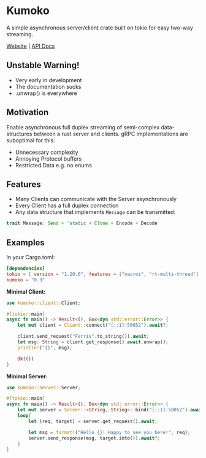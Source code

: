 # Kumoko

A simple asynchronous server/client crate built 
on tokio for easy two-way streaming.

[Website](https://www.youtube.com/watch?v=dQw4w9WgXcQ) |
[API Docs](https://www.youtube.com/watch?v=dQw4w9WgXcQ)

## Unstable Warning!
* Very early in development
* The documentation sucks
* .unwrap() is everywhere

## Motivation
Enable asynchronous full duplex streaming of semi-complex data-structures between a rust server and clients. gRPC implementations are suboptimal for this:

* Unnecessary complexity
* Annoying Protocol buffers
* Restricted Data e.g. no enums

## Features
* Many Clients can communicate with the Server asynchronously
* Every Client has a full duplex connection
* Any data structure that implements `Message` can be transmitted:
```rust
trait Message: Send + 'static + Clone + Encode + Decode
```

## Examples

In your Cargo.toml: 
```toml
[dependencies]
tokio = { version = "1.20.0", features = ["macros", "rt-multi-thread"] }
kumoko = "0.3"
```

**Minimal Client:**
```rust
use kumoko::client::Client;

#[tokio::main]
async fn main() -> Result<(), Box<dyn std::error::Error>> {
    let mut client = Client::connect("[::1]:50052").await?;

    client.send_request("Ferris".to_string()).await;
    let msg: String = client.get_response().await.unwrap();
    println!("{}", msg);

    Ok(())
}
```

**Minimal Server:**
```rust
use kumoko::server::Server;

#[tokio::main]
async fn main() -> Result<(), Box<dyn std::error::Error>> {
    let mut server = Server::<String, String>::bind("[::1]:50052").await?;
    loop{
        let (req, target) = server.get_request().await;

        let msg = format!("Hello {}! Happy to see you here!", req);
        server.send_response(msg, target.into()).await?;
    }
}
```